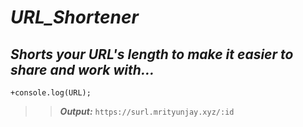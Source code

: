 # ***URL_Shortener***

*Shorts your URL's length to make it easier to share and work with...*
----
>
```
+console.log(URL);
```
 
>> ***Output:*** ` https://surl.mrityunjay.xyz/:id `